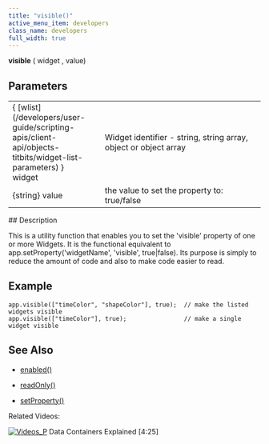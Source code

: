 ```yaml
---
title: "visible()"
active_menu_item: developers
class_name: developers
full_width: true
---
```



**visible** ( widget , value)

## Parameters

<table>
<tr>
<td width="166">
{ [wlist](/developers/user-guide/scripting-apis/client-api/objects-titbits/widget-list-parameters) } widget

</td>
<td width="1">
</td>
<td width="740">
Widget identifier - string, string array, object or object array

</td>
</tr>
<tr>
<td width="166">
{string} value

</td>
<td width="1">
</td>
<td width="740">
the value to set the property to: true/false

</td>
</tr>
</table>
## Description

This is a utility function that enables you to set the 'visible' property of one or more Widgets. It is the functional equivalent to app.setProperty('widgetName', 'visible', true|false). Its purpose is simply to reduce the amount of code and also to make code easier to read.

## Example

    app.visible(["timeColor", "shapeColor"], true);  // make the listed widgets visible
    app.visible(["timeColor"], true);                // make a single widget visible
        
   

## See Also

 - [enabled()](/developers/user-guide/scripting-apis/client-api/widget-data-state-manipulation/enabled)

 - [readOnly()](/developers/user-guide/scripting-apis/client-api/widget-data-state-manipulation/readonly)

 - [setProperty()](/developers/user-guide/scripting-apis/client-api/widget-functions/setproperty)

Related Videos:

[![Videos\_P](/img/docs/videos_p.png)](http://www.youtube.com/v/TrfVkAavkOQ?autoplay=1&hd=1&fs=1&showsearch=0&rel=0&) Data Containers Explained [4:25]
